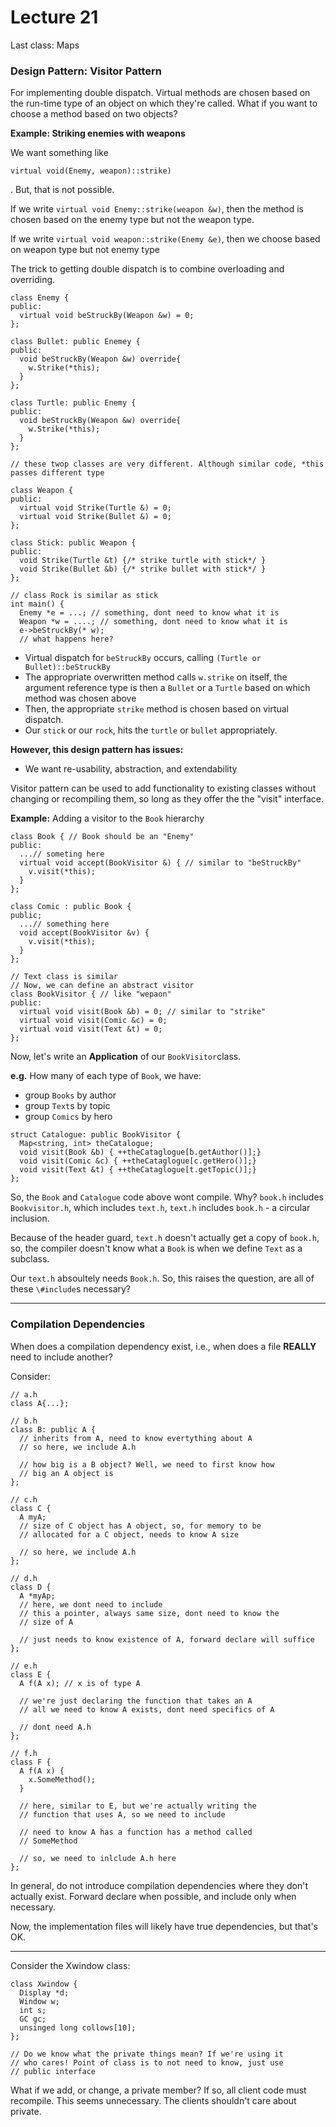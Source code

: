 # Lecture 21

Last class: Maps

### Design Pattern: Visitor Pattern

For implementing double dispatch. Virtual methods are chosen based on the run-time type of an object on which they're called. What if you want to choose a method based on two objects?

**Example: Striking enemies with weapons**

We want something like

```Plain
virtual void(Enemy, weapon)::strike)
```

. But, that is not possible.

If we write `virtual void Enemy::strike(weapon &w)`, then the method is chosen based on the enemy type but not the weapon type.

If we write `virtual void weapon::strike(Enemy &e)`, then we choose based on weapon type but not enemy type

The trick to getting double dispatch is to combine overloading and overriding.

```Plain
class Enemy {
public:
  virtual void beStruckBy(Weapon &w) = 0;
};

class Bullet: public Enemey {
public:
  void beStruckBy(Weapon &w) override{
    w.Strike(*this);
  }
};

class Turtle: public Enemy {
public:
  void beStruckBy(Weapon &w) override{
    w.Strike(*this);
  }
};

// these twop classes are very different. Although similar code, *this passes different type

class Weapon {
public:
  virtual void Strike(Turtle &) = 0;
  virtual void Strike(Bullet &) = 0;
};

class Stick: public Weapon {
public:
  void Strike(Turtle &t) {/* strike turtle with stick*/ }
  void Strike(Bullet &b) {/* strike bullet with stick*/ }
};

// class Rock is similar as stick
int main() {
  Enemy *e = ...; // something, dont need to know what it is
  Weapon *w = ....; // something, dont need to know what it is
  e->beStruckBy(* w);
  // what happens here?

```

- Virtual dispatch for `beStruckBy` occurs, calling `(Turtle or Bullet)::beStruckBy`
- The appropriate overwritten method calls `w.strike` on itself, the argument reference type is then a `Bullet` or a `Turtle` based on which method was chosen above
- Then, the appropriate `strike` method is chosen based on virtual dispatch.
- Our `stick` or our `rock`, hits the `turtle` or `bullet` appropriately.

**However, this design pattern has issues:**

- We want re-usability, abstraction, and extendability

Visitor pattern can be used to add functionality to existing classes without changing or recompiling them, so long as they offer the the "visit" interface.

**Example:** Adding a visitor to the `Book` hierarchy

```Plain
class Book { // Book should be an "Enemy"
public:
  ...// someting here
  virtual void accept(BookVisitor &) { // similar to "beStruckBy"
    v.visit(*this);
  }
};

class Comic : public Book {
public;
  ...// something here
  void accept(BookVisitor &v) {
    v.visit(*this);
  }
};

// Text class is similar
// Now, we can define an abstract visitor
class BookVisitor { // like "wepaon"
public:
  virtual void visit(Book &b) = 0; // similar to "strike"
  virtual void visit(Comic &c) = 0;
  virtual void visit(Text &t) = 0;
};
```

Now, let's write an **Application** of our `BookVisitor`class.

**e.g.** How many of each type of `Book`, we have:

- group `Books` by author
- group `Text`s by topic
- group `Comics` by hero

```Plain
struct Catalogue: public BookVisitor {
  Map<string, int> theCatalogue;
  void visit(Book &b) { ++theCataglogue[b.getAuthor()];}
  void visit(Comic &c) { ++theCataglogue[c.getHero()];}
  void visit(Text &t) { ++theCataglogue[t.getTopic()];}
};
```

So, the `Book` and `Catalogue` code above wont compile. Why? `book.h` includes `Bookvisitor.h`, which includes `text.h`, `text.h` includes `book.h` - a circular inclusion.

Because of the header guard, `text.h` doesn't actually get a copy of `book.h`, so, the compiler doesn't know what a `Book` is when we define `Text` as a subclass.

Our `text.h` absoultely needs `Book.h`. So, this raises the question, are all of these `\#include`s necessary?

---

### Compilation Dependencies

When does a compilation dependency exist, i.e., when does a file **REALLY** need to include another?

Consider:

```Plain
// a.h
class A{...};

// b.h
class B: public A {
  // inherits from A, need to know evertything about A
  // so here, we include A.h

  // how big is a B object? Well, we need to first know how
  // big an A object is
};

// c.h
class C {
  A myA;
  // size of C object has A object, so, for memory to be
  // allocated for a C object, needs to know A size

  // so here, we include A.h
};

// d.h
class D {
  A *myAp;
  // here, we dont need to include
  // this a pointer, always same size, dont need to know the
  // size of A

  // just needs to know existence of A, forward declare will suffice
};

// e.h
class E {
  A f(A x); // x is of type A

  // we're just declaring the function that takes an A
  // all we need to know A exists, dont need specifics of A

  // dont need A.h
};

// f.h
class F {
  A f(A x) {
    x.SomeMethod();
  }

  // here, similar to E, but we're actually writing the
  // function that uses A, so we need to include

  // need to know A has a function has a method called
  // SomeMethod

  // so, we need to inlclude A.h here
};
```

In general, do not introduce compilation dependencies where they don't actually exist. Forward declare when possible, and include only when necessary.

Now, the implementation files will likely have true dependencies, but that's OK.

---

Consider the Xwindow class:

```Plain
class Xwindow {
  Display *d;
  Window w;
  int s;
  GC gc;
  unsinged long collows[10];
};

// Do we know what the private things mean? If we're using it
// who cares! Point of class is to not need to know, just use
// public interface
```

What if we add, or change, a private member? If so, all client code must recompile. This seems unnecessary. The clients shouldn't care about private.